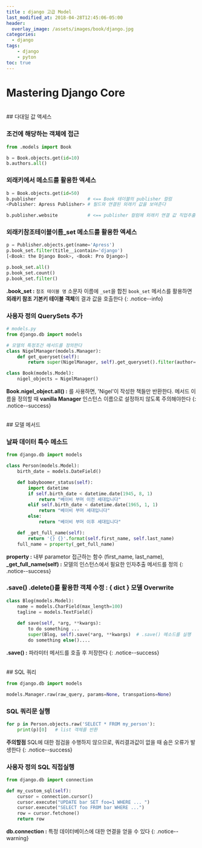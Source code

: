 ```yaml
---
title : django 고급 Model
last_modified_at: 2018-04-28T12:45:06-05:00
header:
  overlay_image: /assets/images/book/django.jpg
categories:
  - django
tags: 
    - django
    - pyton
toc: true    
---
```


# Mastering Django Core


<br>
## 다대일 값 액세스


### 조건에 해당하는 객체에 접근

```python
from .models import Book

b = Book.objects.get(id=10)
b.authors.all()
```


### 외래키에서 **메소드**를 활용한 엑세스

```python
b = Book.objects.get(id=50)
b.publisher                   # <== Book 테이블의 publisher 컬럼
<Publisher: Apress Publisher> # 필드와 연결된 외래키 값을 보여준다

b.publisher.website           # <== publisher 컬럼에 외래키 연결 값 직업추출
```


### **외래키참조테이블이름_set**  메소드를 활용한 엑세스

```python
p = Publisher.objects.get(name='Apress')
p.book_set.filter(title__icontain='django')
[<Book: the Django Book>, <Book: Pro Django>]

p.book_set.all()
p.book_set.count()
p.book_set.filter()
```

**.book_set :** `참조 테이블 명` 소문자 이름에 `_set`을 합친 `book_set` 메서스를 활용하면 **외래키 참조 기본키 테이블 객체**의 결과 값을 호출한다
{: .notice--info}


### 사용자 정의 QuerySets 추가

```python
# models.py
from django.db import models

# 모델의 특정조건 메서드를 정의한다
class NigelManager(models.Manager):
    def get_queryset(self):
        return super(NigelManager, self).get_queryset().filter(author='Nigel')

class Book(models.Model):
    nigel_objects = NigelManager()
```

**Book.nigel_object.all() :** 를 사용하면, 'Nigel'이 작성한 책들만 반환한다. 메서드 이름을 정의할 때 **vanilla Manager** 인스턴스 이름으로 설정하지 않도록 주의해야한다
{: .notice--success}


<br>
## 모델 메서드

### 날짜 데이터 특수 메소드

```python
from django.db import models

class Person(models.Model):
    birth_date = models.DateField()

    def babyboomer_status(self):
        import datetime
        if self.birth_date < datetime.date(1945, 8, 1)
            return "베이비 부머 이전 세대입니다"
        elif self.birth_date < datetime.date(1965, 1, 1)
            return "베이비 부머 세대입니다"
        else:
            return "베이비 부머 이후 세대입니다"

    def _get_full_name(self):
        return '{} {}'.format(self.first_name, self.last_name)
    full_name = property(_get_full_name)
```

**property :** 내부 parametor 접근하는 함수 (first_name, last_name), 
**_get_full_name(self) :** 모델의 인스턴스에서 필요한 인자추출 메서드를 정의
{: .notice--success} 


### .save() .delete()를 활용한 객체 수정 : { dict } 모델 Overwrite 

```python
class Blog(models.Model):
    name = models.CharField(max_length=100)
    tagline = models.TextField()
    
    def save(self, *arg, **kwargs):
        to do something ...
        super(Blog, self).save(*arg, **kwargs)  # .save() 메소드를 실행
        do something else()....
```

**.save() :** 파라미터 메서드를 호출 후 저장한다
{: .notice--success}


<br>
## SQL 쿼리

```python
from django.db import models

models.Manager.raw(raw_query, params=None, transpations=None)
```


### SQL 쿼리문 실행

```python
for p in Person.objects.raw('SELECT * FROM my_person'):
    print(p)[0]   # list 객체를 반환 
```

**주의할점** SQL에 대한 점검을 수행하지 않으므로, 쿼리결과값이 없을 때 숨은 오류가 발생한다
{: .notice--success} 


### 사용자 정의 SQL 직접실행

```python
from django.db import connection

def my_custom_sql(self):
    cursor = connection.cursor()
    cursor.execute("UPDATE bar SET foo=1 WHERE ... ")
    cursor.execute("SELECT foo FROM bar WHERE ...")
    row = cursor.fetchone()
    return row
```

**db.connection :** 특정 데이터베이스에 대한 연결을 얻을 수 있다
{: .notice--warning} 
